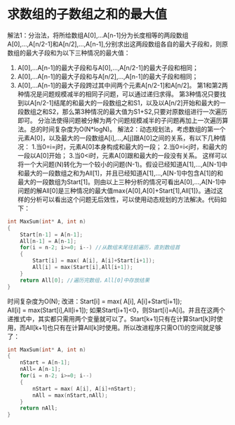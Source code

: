 # 求数组的子数组之和的最大值

解法1：分治法，将所给数组A[0],…A[n-1]分为长度相等的两段数组A[0],…,A[n/2-1]和A[n/2],…,A[n-1],分别求出这两段数组各自的最大子段和，则原数组的最大子段和为以下三种情况的最大值：

1. A[0],…A[n-1]的最大子段和与A[0],…,A[n/2-1]的最大子段和相同；
2. A[0],…A[n-1]的最大子段和与A[n/2],…,A[n-1]的最大子段和相同；
3. A[0],…A[n-1]的最大子段跨过其中间两个元素A[n/2-1]和A[n/2]。
   第1和第2两种情况是问题规模减半的相同子问题，可以通过递归求得。
   第3种情况只要找到以A[n/2-1]结尾的和最大的一段数组之和S1，以及以A[n/2]开始和最大的一段数组之和S2，那么第3种情况的最大值为S1+S2,只要对原数组进行一次遍历即可。
   分治法使得问题被分解为两个问题规模减半的子问题再加上一次遍历算法。总的时间复杂度为O(N*logN)。
   解法2：动态规划法，考虑数组的第一个元素A[0]，以及最大的一段数组A[i],…,A[j]跟A[0]之间的关系，有以下几种情况：
   1.当0=i=j时，元素A[0]本身构成和最大的一段；
   2.当0=i<j时，和最大的一段以A[0]开始；
   3.当0<i时，元素A[0]跟和最大的一段没有关系。
   这样可以将一个大问题(N)转化为一个较小的问题(N-1)。假设已经知道A[1],…,A[N-1]中和最大的一段数组之和为All[1]，并且已经知道A[1],…,A[N-1]中包含A[1]的和最大的一段数组为Start[1]。则由以上三种分析的情况可看出A[0],…,A[N-1]中问题的解All[0]是三种情况的最大值max{A[0],A[0]+Start[1],All[1]}。通过这样的分析可以看出这个问题无后效性，可以使用动态规划的方法解决。代码如下：
```C++
int MaxSum(int* A, int n)
{
	Start[n-1] = A[n-1];
	All[n-1] = A[n-1];
	for(i = n-2; i>=0; i--) //从数组末尾往前遍历，直到数组首
	{
		Start[i] = max( A[i], A[i]+Start[i+1]);
		All[i] = max(Start[i],All[i+1]);
	}
	return All[0]; //遍历完数组，All[0]中存放结果
}
```
时间复杂度为O(N);
改进：Start[i] = max( A[i], A[i]+Start[i+1]);		
All[i] = max(Start[i],All[i+1]);
如果Start[i+1]<0，则Start[i]=A[i]。并且在这两个递推式中，其实都只需用两个变量就可以了。Start[k+1]只有在计算Start[k]时使用，而All[k+1]也只有在计算All[k]时使用。所以改进程序只需O(1)的空间就足够了：
```C++
int MaxSum(int* A, int n)
{
	nStart = A[n-1];
	nAll= A[n-1];
	for(i = n-2; i>=0; i--) 
	{
		nStart = max( A[i], A[i]+nStart);
		nAll = max(nStart,nAll);
	}
	return nAll; 
}
```
